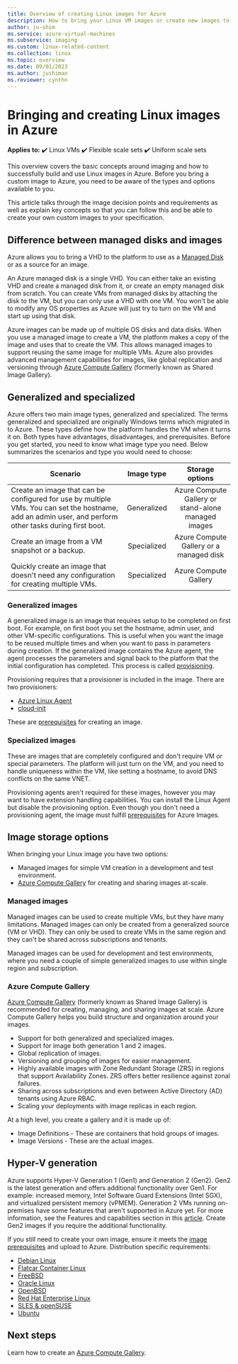 ```yaml
---
title: Overview of creating Linux images for Azure
description: How to bring your Linux VM images or create new images to use in Azure.
author: ju-shim
ms.service: azure-virtual-machines
ms.subservice: imaging
ms.custom: linux-related-content
ms.collection: linux
ms.topic: overview
ms.date: 09/01/2023
ms.author: jushiman
ms.reviewer: cynthn
---
```


# Bringing and creating Linux images in Azure

**Applies to:** :heavy_check_mark: Linux VMs :heavy_check_mark: Flexible scale sets :heavy_check_mark: Uniform scale sets 

This overview covers the basic concepts around imaging and how to successfully build and use Linux images in Azure. Before you bring a custom image to Azure, you need to be aware of the types and options available to you.

This article talks through the image decision points and requirements as well as explain key concepts so that you can follow this and be able to create your own custom images to your specification.

## Difference between managed disks and images


Azure allows you to bring a VHD to the platform to use as a [Managed Disk](../faq-for-disks.yml) or as a source for an image. 

An Azure managed disk is a single VHD. You can either take an existing VHD and create a managed disk from it, or create an empty managed disk from scratch. You can create VMs from managed disks by attaching the disk to the VM, but you can only use a VHD with one VM. You won't be able to modify any OS properties as Azure will just try to turn on the VM and start up using that disk. 

Azure images can be made up of multiple OS disks and data disks. When you use a managed image to create a VM, the platform makes a copy of the image and uses that to create the VM.  This allows managed images to support reusing the same image for multiple VMs. Azure also provides advanced management capabilities for images, like global replication and versioning through [Azure Compute Gallery](../shared-image-galleries.md) (formerly known as Shared Image Gallery). 



## Generalized and specialized

Azure offers two main image types, generalized and specialized. The terms generalized and specialized are originally Windows terms which migrated in to Azure. These types define how the platform handles the VM when it turns it on. Both types have advantages, disadvantages, and prerequisites. Before you get started, you need to know what image type you need. Below summarizes the scenarios and type you would need to choose:

| Scenario      | Image type  | Storage options |
| ------------- |:-------------:| :-------------:| 
| Create an image that can be configured for use by multiple VMs. You can set the hostname, add an admin user, and perform other tasks during first boot. | Generalized | Azure Compute Gallery or stand-alone managed images |
| Create an image from a VM snapshot or a backup. | Specialized |Azure Compute Gallery or a managed disk |
| Quickly create an image that doesn't need any configuration for creating multiple VMs. |Specialized |Azure Compute Gallery |


### Generalized images

A generalized image is an image that requires setup to be completed on first boot. For example, on first boot you set the hostname, admin user, and other VM-specific configurations. This is useful when you want the image to be reused multiple times and when you want to pass in parameters during creation. If the generalized image contains the Azure agent, the agent processes the parameters and signal back to the platform that the initial configuration has completed. This process is called [provisioning](./provisioning.md). 

Provisioning requires that a provisioner is included in the image. There are two provisioners:
- [Azure Linux Agent](../extensions/agent-linux.md)
- [cloud-init](./using-cloud-init.md)

These are [prerequisites](./create-upload-generic.md) for creating an image.


### Specialized images
These are images that are completely configured and don't require VM or special parameters. The platform will just turn on the VM, and you need to handle uniqueness within the VM, like setting a hostname, to avoid DNS conflicts on the same VNET. 

Provisioning agents aren't required for these images, however you may want to have extension handling capabilities. You can install the Linux Agent but disable the provisioning option. Even though you don't need a provisioning agent, the image must fulfill [prerequisites](./create-upload-generic.md)  for Azure Images.


## Image storage options
When bringing your Linux image you have two options:

- Managed images for simple VM creation in a development and test environment.
- [Azure Compute Gallery](../shared-image-galleries.md) for creating and sharing images at-scale.


### Managed images

Managed images can be used to create multiple VMs, but they have many limitations. Managed images can only be created from a generalized source (VM or VHD). They can only be used to create VMs in the same region and they can't be shared across subscriptions and tenants.

Managed images can be used for development and test environments, where you need a couple of simple generalized images to use within single region and subscription. 

### Azure Compute Gallery

[Azure Compute Gallery](../shared-image-galleries.md) (formerly known as Shared Image Gallery) is recommended for creating, managing, and sharing images at scale. Azure Compute Gallery helps you build structure and organization around your images.  

- Support for both generalized and specialized images.
- Support for image both generation 1 and 2 images.
- Global replication of images.
- Versioning and grouping of images for easier management.
- Highly available images with Zone Redundant Storage (ZRS) in regions that support Availability Zones. ZRS offers better resilience against zonal failures.
- Sharing across subscriptions and even between Active Directory (AD) tenants using Azure RBAC.
- Scaling your deployments with image replicas in each region.

At a high level, you create a gallery and it is made up of:
- Image Definitions - These are containers that hold groups of images.
- Image Versions - These are the actual images.



## Hyper-V generation

Azure supports Hyper-V Generation 1 (Gen1) and Generation 2 (Gen2). Gen2 is the latest generation and offers additional functionality over Gen1. For example: increased memory, Intel Software Guard Extensions (Intel SGX), and virtualized persistent memory (vPMEM). Generation 2 VMs running on-premises have some features that aren't supported in Azure yet. For more information, see the Features and capabilities section in this [article](../generation-2.md). Create Gen2 images if you require the additional functionality.

If you still need to create your own image, ensure it meets the [image prerequisites](./create-upload-generic.md) and upload to Azure. Distribution specific requirements:


- [Debian Linux](debian-create-upload-vhd.md)
- [Flatcar Container Linux](flatcar-create-upload-vhd.md)
- [FreeBSD](freebsd-intro-on-azure.md)
- [Oracle Linux](oracle-create-upload-vhd.md)
- [OpenBSD](create-upload-openbsd.md)
- [Red Hat Enterprise Linux](redhat-create-upload-vhd.md)
- [SLES & openSUSE](suse-create-upload-vhd.md)
- [Ubuntu](create-upload-ubuntu.md)


## Next steps

Learn how to create an [Azure Compute Gallery](tutorial-custom-images.md).
